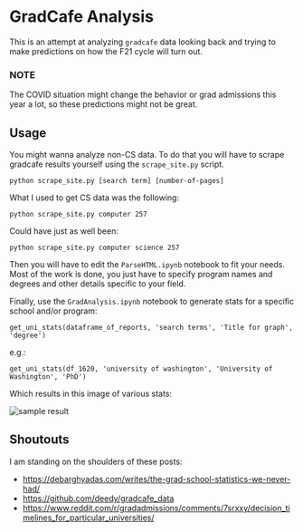# GradCafe Analysis

This is an attempt at analyzing `gradcafe` data looking back and trying to make predictions on how the F21 cycle will turn out.

### NOTE

The COVID situation might change the behavior or grad admissions this year a lot, so these predictions might not be great.

## Usage

You might wanna analyze non-CS data. To do that you will have to scrape gradcafe results yourself using the `scrape_site.py` script.

`python scrape_site.py [search term] [number-of-pages]`

What I used to get CS data was the following:

`python scrape_site.py computer 257`

Could have just as well been:

`python scrape_site.py computer science 257`

Then you will have to edit the `ParseHTML.ipynb` notebook to fit your needs. Most of the work is done, you just have to specify program names and degrees and other details specific to your field.

Finally, use the `GradAnalysis.ipynb` notebook to generate stats for a specific school and/or program:

`get_uni_stats(dataframe_of_reports, 'search terms', 'Title for graph', 'degree')`

e.g.: 

`get_uni_stats(df_1620, 'university of washington', 'University of Washington', 'PhD')`

Which results in this image of various stats:

![sample result](app/UC\%20Berkeley.png)

## Shoutouts

I am standing on the shoulders of these posts:

* https://debarghyadas.com/writes/the-grad-school-statistics-we-never-had/
* https://github.com/deedy/gradcafe_data
* https://www.reddit.com/r/gradadmissions/comments/7srxxy/decision_timelines_for_particular_universities/

